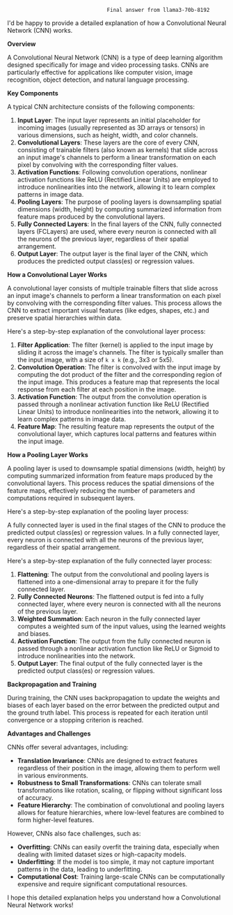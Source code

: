                                    Final answer from llama3-70b-8192
I'd be happy to provide a detailed explanation of how a Convolutional Neural Network (CNN) works.

**Overview**

A Convolutional Neural Network (CNN) is a type of deep learning algorithm designed specifically for image and video processing tasks. CNNs are particularly effective for applications like computer vision, image recognition, object detection, and natural language processing.

**Key Components**

A typical CNN architecture consists of the following components:

1. **Input Layer**: The input layer represents an initial placeholder for incoming images (usually represented as 3D arrays or tensors) in various dimensions, such as height, width, and color channels.
2. **Convolutional Layers**: These layers are the core of every CNN, consisting of trainable filters (also known as kernels) that slide across an input image's channels to perform a linear transformation on each pixel by convolving with the corresponding filter values.
3. **Activation Functions**: Following convolution operations, nonlinear activation functions like ReLU (Rectified Linear Units) are employed to introduce nonlinearities into the network, allowing it to learn complex patterns in image data.
4. **Pooling Layers**: The purpose of pooling layers is downsampling spatial dimensions (width, height) by computing summarized information from feature maps produced by the convolutional layers.
5. **Fully Connected Layers**: In the final layers of the CNN, fully connected layers (FCLayers) are used, where every neuron is connected with all the neurons of the previous layer, regardless of their spatial arrangement.
6. **Output Layer**: The output layer is the final layer of the CNN, which produces the predicted output class(es) or regression values.

**How a Convolutional Layer Works**

A convolutional layer consists of multiple trainable filters that slide across an input image's channels to perform a linear transformation on each pixel by convolving with the corresponding filter values. This process allows the CNN to extract important visual features (like edges, shapes, etc.) and preserve spatial hierarchies within data.

Here's a step-by-step explanation of the convolutional layer process:

1. **Filter Application**: The filter (kernel) is applied to the input image by sliding it across the image's channels. The filter is typically smaller than the input image, with a size of `k x k` (e.g., 3x3 or 5x5).
2. **Convolution Operation**: The filter is convolved with the input image by computing the dot product of the filter and the corresponding region of the input image. This produces a feature map that represents the local response from each filter at each position in the image.
3. **Activation Function**: The output from the convolution operation is passed through a nonlinear activation function like ReLU (Rectified Linear Units) to introduce nonlinearities into the network, allowing it to learn complex patterns in image data.
4. **Feature Map**: The resulting feature map represents the output of the convolutional layer, which captures local patterns and features within the input image.

**How a Pooling Layer Works**

A pooling layer is used to downsample spatial dimensions (width, height) by computing summarized information from feature maps produced by the convolutional layers. This process reduces the spatial dimensions of the feature maps, effectively reducing the number of parameters and computations required in subsequent layers.

Here's a step-by-step explanation of the pooling layer process:



A fully connected layer is used in the final stages of the CNN to produce the predicted output class(es) or regression values. In a fully connected layer, every neuron is connected with all the neurons of the previous layer, regardless of their spatial arrangement.

Here's a step-by-step explanation of the fully connected layer process:

1. **Flattening**: The output from the convolutional and pooling layers is flattened into a one-dimensional array to prepare it for the fully connected layer.
2. **Fully Connected Neurons**: The flattened output is fed into a fully connected layer, where every neuron is connected with all the neurons of the previous layer.
3. **Weighted Summation**: Each neuron in the fully connected layer computes a weighted sum of the input values, using the learned weights and biases.
4. **Activation Function**: The output from the fully connected neuron is passed through a nonlinear activation function like ReLU or Sigmoid to introduce nonlinearities into the network.
5. **Output Layer**: The final output of the fully connected layer is the predicted output class(es) or regression values.

**Backpropagation and Training**

During training, the CNN uses backpropagation to update the weights and biases of each layer based on the error between the predicted output and the ground truth label. This process is repeated for each iteration until convergence or a stopping criterion is reached.

**Advantages and Challenges**

CNNs offer several advantages, including:

* **Translation Invariance**: CNNs are designed to extract features regardless of their position in the image, allowing them to perform well in various environments.
* **Robustness to Small Transformations**: CNNs can tolerate small transformations like rotation, scaling, or flipping without significant loss of accuracy.
* **Feature Hierarchy**: The combination of convolutional and pooling layers allows for feature hierarchies, where low-level features are combined to form higher-level features.

However, CNNs also face challenges, such as:

* **Overfitting**: CNNs can easily overfit the training data, especially when dealing with limited dataset sizes or high-capacity models.
* **Underfitting**: If the model is too simple, it may not capture important patterns in the data, leading to underfitting.
* **Computational Cost**: Training large-scale CNNs can be computationally expensive and require significant computational resources.

I hope this detailed explanation helps you understand how a Convolutional Neural Network works!
